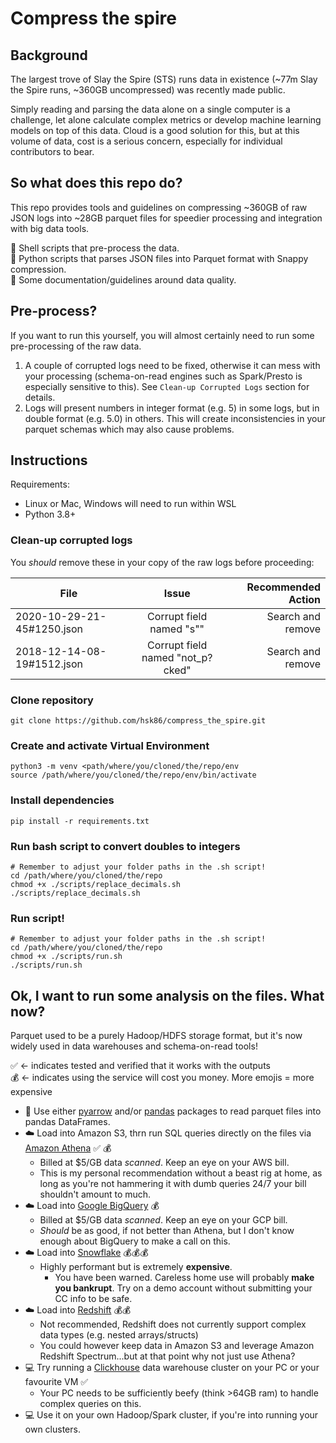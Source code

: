 # Compress the spire

## Background

The largest trove of Slay the Spire (STS) runs data in existence (~77m Slay the Spire runs, ~360GB uncompressed) was recently made public.

Simply reading and parsing the data alone on a single computer is a challenge, let alone calculate complex metrics or develop machine learning models on top of this data. Cloud is a good solution for this, but at this volume of data, cost is a serious concern, especially for individual contributors to bear.

## So what does this repo do?

This repo provides tools and guidelines on compressing ~360GB of raw JSON logs into ~28GB parquet files for speedier processing and integration with big data tools.

:shell: Shell scripts that pre-process the data.  
:snake: Python scripts that parses JSON files into Parquet format with Snappy compression.  
:page_facing_up: Some documentation/guidelines around data quality.

## Pre-process?

If you want to run this yourself, you will almost certainly need to run some pre-processing of the raw data.

1. A couple of corrupted logs need to be fixed, otherwise it can mess with your processing (schema-on-read engines such as Spark/Presto is especially sensitive to this). See `Clean-up Corrupted Logs` section for details.
2. Logs will present numbers in integer format (e.g. 5) in some logs, but in double format (e.g. 5.0) in others. This will create inconsistencies in your parquet schemas which may also cause problems. 

## Instructions

Requirements:
- Linux or Mac, Windows will need to run within WSL
- Python 3.8+

### Clean-up corrupted logs

You *should* remove these in your copy of the raw logs before proceeding:

| File       | Issue           | Recommended Action  |
| ------------- |:-------------:| -----:|
| 2020-10-29-21-45#1250.json | Corrupt field named "s\"" | Search and remove |
| 2018-12-14-08-19#1512.json | Corrupt field named "not_p?cked" | Search and remove |  

### Clone repository

```
git clone https://github.com/hsk86/compress_the_spire.git
```

### Create and activate Virtual Environment

```
python3 -m venv <path/where/you/cloned/the/repo/env
source /path/where/you/cloned/the/repo/env/bin/activate
```

### Install dependencies

```
pip install -r requirements.txt
```

### Run bash script to convert doubles to integers

```
# Remember to adjust your folder paths in the .sh script!
cd /path/where/you/cloned/the/repo
chmod +x ./scripts/replace_decimals.sh
./scripts/replace_decimals.sh
```

### Run script!

```
# Remember to adjust your folder paths in the .sh script!
cd /path/where/you/cloned/the/repo
chmod +x ./scripts/run.sh
./scripts/run.sh
```
  
## Ok, I want to run some analysis on the files. What now?

Parquet used to be a purely Hadoop/HDFS storage format, but it's now widely used in data warehouses and schema-on-read tools!

:white_check_mark: <- indicates tested and verified that it works with the outputs  
:moneybag: <- indicates using the service will cost you money. More emojis = more expensive

- :snake: Use either [pyarrow](https://arrow.apache.org/docs/python/) and/or [pandas](https://pandas.pydata.org/) packages to read parquet files into pandas DataFrames.
- :cloud: Load into Amazon S3, thrn run SQL queries directly on the files via [Amazon Athena](https://aws.amazon.com/athena/) :white_check_mark: :moneybag:
    - Billed at $5/GB data *scanned*. Keep an eye on your AWS bill.
    - This is my personal recommendation without a beast rig at home, as long as you're not hammering it with dumb queries 24/7 your bill shouldn't amount to much. 
- :cloud: Load into [Google BigQuery](https://cloud.google.com/bigquery) :moneybag:
    - Billed at $5/GB data *scanned*. Keep an eye on your GCP bill.
    - *Should* be as good, if not better than Athena, but I don't know enough about BigQuery to make a call on this.
- :cloud: Load into [Snowflake](https://www.snowflake.com/) :moneybag::moneybag::moneybag:
    - Highly performant but is extremely **expensive**. 
        - You have been warned. Careless home use will probably **make you bankrupt**. Try on a demo account without submitting your CC info to be safe.
- :cloud: Load into [Redshift](https://aws.amazon.com/redshift/) :moneybag::moneybag:
    - Not recommended, Redshift does not currently support complex data types (e.g. nested arrays/structs)
    - You could however keep data in Amazon S3 and leverage Amazon Redshift Spectrum...but at that point why not just use Athena?
- :computer: Try running a [Clickhouse](https://clickhouse.tech/) data warehouse cluster on your PC or your favourite VM :white_check_mark:
    - Your PC needs to be sufficiently beefy (think >64GB ram) to handle complex queries on this.
- :computer: Use it on your own Hadoop/Spark cluster, if you're into running your own clusters.